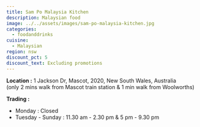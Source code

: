 ```yaml
---
title: Sam Po Malaysia Kitchen
description: Malaysian food
image: ../../assets/images/sam-po-malaysia-kitchen.jpg
categories:
  - foodanddrinks
cuisine:
  - Malaysian
region: nsw
discount_pct: 5
discount_text: Excluding promotions
---
```


**Location :** 1 Jackson Dr, Mascot, 2020, New South Wales, Australia\
(only 2 mins walk from Mascot train station & 1 min walk from Woolworths)

**Trading :**

- Monday : Closed
- Tuesday - Sunday : 11.30 am - 2.30 pm & 5 pm - 9.30 pm
